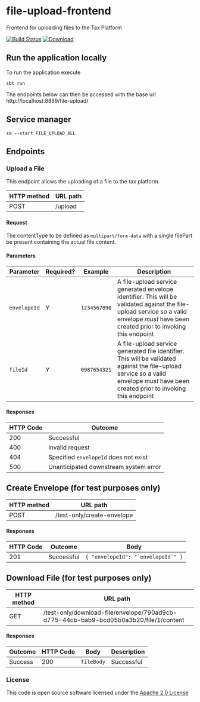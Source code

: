 # file-upload-frontend

Frontend for uploading files to the Tax Platform

[![Build Status](https://travis-ci.org/hmrc/file-upload-frontend.svg?branch=master)](https://travis-ci.org/hmrc/file-upload-frontend) [ ![Download](https://api.bintray.com/packages/hmrc/releases/file-upload-frontend/images/download.svg) ](https://bintray.com/hmrc/releases/file-upload-frontend/_latestVersion)

## Run the application locally

To run the application execute

```
sbt run
```

The endpoints below can then be accessed with the base url http://localhost:8899/file-upload/

## Service manager

```
sm --start FILE_UPLOAD_ALL
```

## Endpoints

### Upload a File

This endpoint allows the uploading of a file to the tax platform.

|HTTP method|URL path|
|---|---|
|POST|/upload|

#### Request

The contentType to be defined as `multipart/form-data` with a single filePart be present containing the actual file content.

#### Parameters

|Parameter|Required?|Example|Description|
|---|---|---|---|
|`envelopeId`|Y|`1234567890`|A file-upload service generated envelope identifier. This will be validated against the file-upload service so a valid envelope *must* have been created prior to invoking this endpoint|
|`fileId`|Y|`0987654321`|A file-upload service generated file identifier. This will be validated against the file-upload service so a valid envelope *must* have been created prior to invoking this endpoint|

#### Responses

|HTTP Code|Outcome|
|---|---|
|200|Successful|
|400|Invalid request|
|404|Specified `envelopeId` does not exist|
|500|Unanticipated downstream system error|

## Create Envelope (for test purposes only)

|HTTP method|URL path|
|---|---|
|POST|/test-only/create-envelope|

#### Responses

|HTTP Code|Outcome|Body|
|---|---|---|
|201|Successful|```{ "envelopeId": "`envelopeId`" }```|

## Download File (for test purposes only)

|HTTP method|URL path|
|---|---|
|GET|/test-only/download-file/envelope/790ad9cb-d775-44cb-bab9-bcd05b0a3b20/file/1/content|

#### Responses

|Outcome|HTTP Code|Body|Description|
|---|---|---|---|
|Success|200|`fileBody`|Successful|
             
### License

This code is open source software licensed under the [Apache 2.0 License]("http://www.apache.org/licenses/LICENSE-2.0.html")
